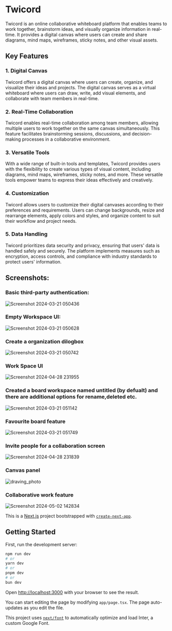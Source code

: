 # Twicord

Twicord is an online collaborative whiteboard platform that enables teams to work together, brainstorm ideas, and visually organize information in real-time. It provides a digital canvas where users can create and share diagrams, mind maps, wireframes, sticky notes, and other visual assets.

## Key Features

### 1. Digital Canvas

Twicord offers a digital canvas where users can create, organize, and visualize their ideas and projects. The digital canvas serves as a virtual whiteboard where users can draw, write, add visual elements, and collaborate with team members in real-time.

### 2. Real-Time Collaboration

Twicord enables real-time collaboration among team members, allowing multiple users to work together on the same canvas simultaneously. This feature facilitates brainstorming sessions, discussions, and decision-making processes in a collaborative environment.

### 3. Versatile Tools

With a wide range of built-in tools and templates, Twicord provides users with the flexibility to create various types of visual content, including diagrams, mind maps, wireframes, sticky notes, and more. These versatile tools empower teams to express their ideas effectively and creatively.

### 4. Customization

Twicord allows users to customize their digital canvases according to their preferences and requirements. Users can change backgrounds, resize and rearrange elements, apply colors and styles, and organize content to suit their workflow and project needs.

### 5. Data Handling

Twicord prioritizes data security and privacy, ensuring that users' data is handled safely and securely. The platform implements measures such as encryption, access controls, and compliance with industry standards to protect users' information.




## Screenshots:
### Basic third-party authentication:
![Screenshot 2024-03-21 050436](https://github.com/Riki321/twicord_miro/assets/79001372/934c97b7-8f6a-425a-b639-1d4813f85a29)



### Empty Workspace UI:
![Screenshot 2024-03-21 050628](https://github.com/Riki321/twicord_miro/assets/79001372/5e74da87-5b74-40fa-926e-6448f2cb78d5)









### Create a organization dilogbox
![Screenshot 2024-03-21 050742](https://github.com/Riki321/twicord_miro/assets/79001372/1bea5287-6977-47e2-91a3-2c6a91dab063)


### Work Space UI
![Screenshot 2024-04-28 231955](https://github.com/Riki321/twicord_miro/assets/79001372/f92a0b0c-e032-4ff3-9b5d-98e7d00bbd70)












### Created a board workspace named untitled (by defualt) and there are additional options for rename,deleted etc.
![Screenshot 2024-03-21 051142](https://github.com/Riki321/twicord_miro/assets/79001372/f52f742c-ae3f-4a50-b4e0-5699cc820a38)










### Favourite board feature
![Screenshot 2024-03-21 051749](https://github.com/Riki321/twicord_miro/assets/79001372/aaaa999e-cae2-481c-9c26-b294de60ef3b)



### Invite people for a collaboration screen
![Screenshot 2024-04-28 231839](https://github.com/Riki321/twicord_miro/assets/79001372/6d126cce-0883-4e86-8d22-2c39a0fef824)


### Canvas panel
![draving_photo](https://github.com/Riki321/twicord_miro/assets/79001372/48b1febb-e33e-46ad-b8b7-3da0a5ae28c6)

### Collaborative work feature
![Screenshot 2024-05-02 142834](https://github.com/Riki321/twicord_miro/assets/79001372/484b2f1b-f690-4c97-8d85-de6915bb0561)








This is a [Next.js](https://nextjs.org/) project bootstrapped with [`create-next-app`](https://github.com/vercel/next.js/tree/canary/packages/create-next-app).

## Getting Started

First, run the development server:

```bash
npm run dev
# or
yarn dev
# or
pnpm dev
# or
bun dev
```

Open [http://localhost:3000](http://localhost:3000) with your browser to see the result.

You can start editing the page by modifying `app/page.tsx`. The page auto-updates as you edit the file.

This project uses [`next/font`](https://nextjs.org/docs/basic-features/font-optimization) to automatically optimize and load Inter, a custom Google Font.




